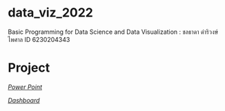 # data_viz_2022
Basic Programming for Data Science and Data Visualization : ชลธาดา ดำริวงษ์ไพศาล ID 6230204343


# Project
*[Power Point](https://github.com/Ppangchon/data_viz_2022/blob/main/Present-Project.pdf)*

*[Dashboard](https://github.com/Ppangchon/data_viz_2022/blob/main/Project_Final.ipynb)*
